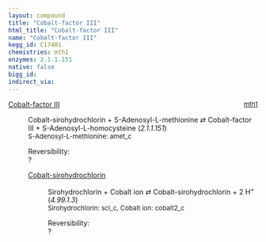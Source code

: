 ```yaml
---
layout: compound
title: "Cobalt-factor III"
html_title: "Cobalt-factor III"
name: "Cobalt-factor III"
kegg_id: C17401
chemistries: mth1
enzymes: 2.1.1.151
native: false
bigg_id: 
indirect_via: 
---
```

<dl><dt class='rs-product'><a href='/compounds/C17401' class='link-dark' data-bs-toggle='tooltip' data-bs-html='true' data-bs-title='KEGG: C17401'>Cobalt-factor III</a><span style='float: right; max-width: 40%'><a href='/chemistries/mth1' class='link-dark opacity-50' style='font-size: small; word-wrap: anywhere;'>mth1</a></span></dt><dd><p>Cobalt-sirohydrochlorin + S-Adenosyl-L-methionine &#8644; Cobalt-factor III + S-Adenosyl-L-homocysteine (<i>2.1.1.151</i>)<br /><span style='font-size: small;'><span data-bs-toggle='tooltip' data-bs-html='true' data-bs-title='KEGG: C00019'>S-Adenosyl-L-methionine</span>: amet_c</span><br /><div class="reversibility_info">Reversibility: <div class="progress"><div class="progress-bar bg-light" role="progressbar" style="width: 100%" aria-valuenow="0" aria-valuemin="0" aria-valuemax="100"></div></div><span>?</span><div class="progress"><div class="progress-bar bg-light" role="progressbar" style="width: 100%" aria-valuenow="0" aria-valuemin="0" aria-valuemax="10"></div></div></div></p><dl><dt><a href='/compounds/C11538' class='link-dark' data-bs-toggle='tooltip' data-bs-html='true' data-bs-title='KEGG: C11538'>Cobalt-sirohydrochlorin</a><span style='float: right; max-width: 40%'><a href='/chemistries/None' class='link-dark opacity-50' style='font-size: small; word-wrap: anywhere;'></a></span></dt><dd><p>Sirohydrochlorin + Cobalt ion &#8644; Cobalt-sirohydrochlorin + 2 H<sup>+</sup> (<i>4.99.1.3</i>)<br /><span style='font-size: small;'><span data-bs-toggle='tooltip' data-bs-html='true' data-bs-title='KEGG: C05778'>Sirohydrochlorin</span>: scl_c, <span data-bs-toggle='tooltip' data-bs-html='true' data-bs-title='KEGG: C00175'>Cobalt ion</span>: cobalt2_c</span><br /><div class="reversibility_info">Reversibility: <div class="progress"><div class="progress-bar bg-light" role="progressbar" style="width: 100%" aria-valuenow="0" aria-valuemin="0" aria-valuemax="100"></div></div><span>?</span><div class="progress"><div class="progress-bar bg-light" role="progressbar" style="width: 100%" aria-valuenow="0" aria-valuemin="0" aria-valuemax="10"></div></div></div></p><dl></dl></dd></dl></dd></dl>